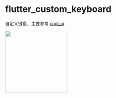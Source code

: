 # flutter_custom_keyboard

自定义键盘，主要参考 [cool_ui](https://github.com/Im-Kevin/cool_ui)

<img src='https://github.com/cnting/flutter_custom_keyboard/blob/master/img/demo1.jpg' width=200>


